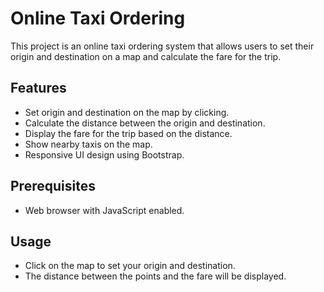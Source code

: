 # Online Taxi Ordering

This project is an online taxi ordering system that allows users to set their origin and destination on a map and calculate the fare for the trip.

## Features

- Set origin and destination on the map by clicking.
- Calculate the distance between the origin and destination.
- Display the fare for the trip based on the distance.
- Show nearby taxis on the map.
- Responsive UI design using Bootstrap.

## Prerequisites

- Web browser with JavaScript enabled.

## Usage

- Click on the map to set your origin and destination.
- The distance between the points and the fare will be displayed.



